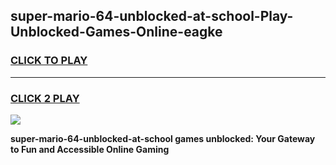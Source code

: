 
## super-mario-64-unblocked-at-school-Play-Unblocked-Games-Online-eagke
<h3>
<a href="https://premium76.site?title=super-mario-64-unblocked-at-school&ref=25A">CLICK TO PLAY</a></h3>
<hr>

<h3>
<a href="https://premium76.site?title=super-mario-64-unblocked-at-school&ref=25A">CLICK 2 PLAY</a>
  
</h3>

<a href="https://premium76.site?title=super-mario-64-unblocked-at-school&ref=25A"><img src="https://clearcache.store/games.png"></a>


**super-mario-64-unblocked-at-school games unblocked: Your Gateway to Fun and Accessible Online Gaming**
